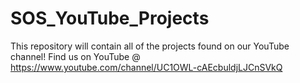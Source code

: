 # SOS_YouTube_Projects
This repository will contain all of the projects found on our YouTube channel! Find us on YouTube @ https://www.youtube.com/channel/UC1OWL-cAEcbuldjLJCnSVkQ

